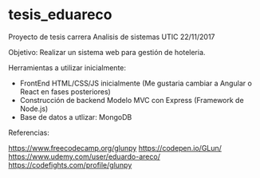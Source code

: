 # tesis_eduareco

Proyecto de tesis carrera Analisis de sistemas UTIC
22/11/2017

Objetivo: Realizar un sistema web para gestión de hoteleria.

Herramientas a utilizar inicialmente:

* FrontEnd HTML/CSS/JS inicialmente (Me gustaria cambiar a Angular o React en fases posteriores)
* Construcción de backend Modelo MVC con Express (Framework de Node.js)
* Base de datos a utlizar: MongoDB

Referencias:

https://www.freecodecamp.org/glunpy
https://codepen.io/GLun/
https://www.udemy.com/user/eduardo-areco/
https://codefights.com/profile/glunpy

